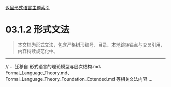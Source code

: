 [返回形式语言主题索引](./README.md)

# 03.1.2 形式文法

> 本文档为形式文法，包含严格树形编号、目录、本地跳转锚点与交叉引用，内容持续规范化中。

---

// ... 迁移自 形式语言的理论模型与层次结构.md、Formal_Language_Theory.md、Formal_Language_Theory_Foundation_Extended.md 等相关文法内容 ... 
